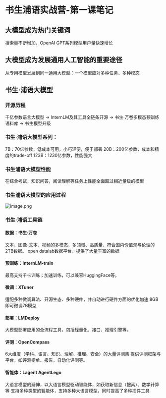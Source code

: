 # 书生浦语实战营-第一课笔记
## 大模型成为热门关键词
搜索量不断增加，OpenAI GPT系列模型用户量快速增长

## 大模型成为发展通用人工智能的重要途径
从专用模型发展到同一通用大模型：一个模型应对多种任务、多种模态

## 书生·浦语大模型
### 开源历程
千亿参数语言大模型 -> InternLM及其工具全链条开源 -> 书生·万卷多模态预训练语料库 -> 书生模型升级
### 书生·浦语大模型系列：
7B：70亿参数，低成本可用，小巧轻便，便于部署
20B：200亿参数，成本和精度的trade-off
123B：1230亿参数，性能强大

### 书生浦语大模型性能
在综合考试，知识问答，阅读理解等任务上性能全面超过相近量级的模型

### 书生浦语大模型的应用过程
![image.png](https://obsidiansycn.oss-cn-nanjing.aliyuncs.com/images/20240220094328.png)

### 书生·浦语工具链
#### 数据：书生·万卷
文本、图像-文本、视频的多模态、多领域、高质量、符合国内价值观与伦理的2TB数据。
open datalab数据平台，提供了大量丰富的数据

#### 预训练：InternLM-train
最高支持千卡训练；加速训练，可以兼容HuggingFace等。

#### 微调：XTuner
适配多种微调算法、开源生态、多种硬件，并自动进行硬件方面的优化加速
8GB即可微调7B模型

#### 部署：LMDeploy
大模型部署应用的全流程工具，包括轻量化、接口、推理引擎等。

#### 评测：OpenCompass
6大维度（学科、语言、知识、理解、推理、安全）的大量评测集
提供评测框架与平台，如评测榜单、报告，自动化评测等。

#### 智能体：Lagent AgentLego
大语言模型的延伸，以大语言模型驱动智能体，如获取新信息（搜索）、数学计算等
支持多种类型的智能体，支持多种大语言模型，同时提高了多种插件工具